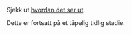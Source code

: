 Sjekk ut [hvordan det ser ut](http://kjbekkelund.github.com/remark-bekk).

Dette er fortsatt på et tåpelig tidlig stadie.
